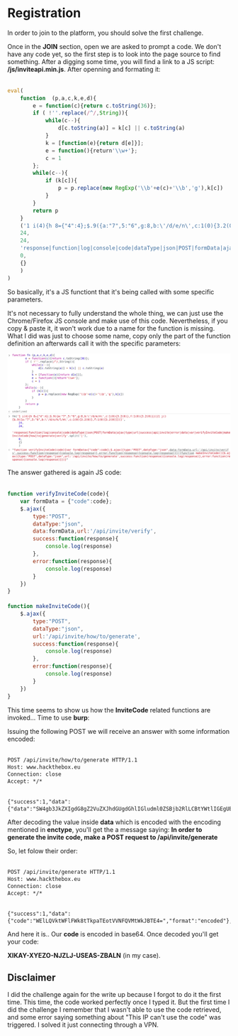 # Registration

In order to join to the platform, you should solve the first challenge.

Once in the **JOIN** section, open we are asked to prompt a code. We don't have any code yet, so the first step is to look into the page source to find something. After a digging some time, you will find a link to a JS script: **/js/inviteapi.min.js**. After openning and formating it:

```javascript

eval(
    function  (p,a,c,k,e,d){
        e = function(c){return c.toString(36)};
        if ( !''.replace(/^/,String)){
            while(c--){
                d[c.toString(a)] = k[c] || c.toString(a)
            }
            k = [function(e){return d[e]}];
            e = function(){return'\\w+'};
            c = 1
        };
        while(c--){
            if (k[c]){
                p = p.replace(new RegExp('\\b'+e(c)+'\\b','g'),k[c])
            }
        }
        return p    
    }
    ('1 i(4){h 8={"4":4};$.9({a:"7",5:"6",g:8,b:\'/d/e/n\',c:1(0){3.2(0)},f:1(0){3.2(0)}})}1 j(){$.9({a:"7",5:"6",b:\'/d/e/k/l/m\',c:1(0){3.2(0)},f:1(0){3.2(0)}})}',
    24,
    24,
    'response|function|log|console|code|dataType|json|POST|formData|ajax|type|url|success|api|invite|error|data|var|verifyInviteCode|makeInviteCode|how|to|generate|verify'.split('|'),
    0,
    {}
    )
)

```

So basically, it's a JS functiont that it's being called with some specific parameters.

It's not necessary to fully understand the whole thing, we can just use the Chrome/Firefox JS console and make use of this code. Nevertheless, if you copy & paste it, it won't work due to a name for the function is missing. What I did was just to choose some name, copy only the part of the function definition an afterwards call it with the specific parameters:

![script result](./images/script_result.png)

The answer gathered is again JS code:

```javascript

function verifyInviteCode(code){
    var formData = {"code":code};
    $.ajax({
        type:"POST",
        dataType:"json",
        data:formData,url:'/api/invite/verify',
        success:function(response){
            console.log(response)
        },
        error:function(response){
            console.log(response)
        }
    })
}

function makeInviteCode(){
    $.ajax({
        type:"POST",
        dataType:"json",
        url:'/api/invite/how/to/generate',
        success:function(response){
            console.log(response)
        },
        error:function(response){
            console.log(response)
        }
    })
}

```

This time seems to show us how the **InviteCode** related functions are invoked... Time to use **burp**:

Issuing the following POST we will receive an answer with some information encoded: 

```

POST /api/invite/how/to/generate HTTP/1.1
Host: www.hackthebox.eu
Connection: close
Accept: */*

```

```

{"success":1,"data":{"data":"SW4gb3JkZXIgdG8gZ2VuZXJhdGUgdGhlIGludml0ZSBjb2RlLCBtYWtlIGEgUE9TVCByZXF1ZXN0IHRvIC9hcGkvaW52aXRlL2dlbmVyYXRl","enctype":"BASE64"},"0":200}

```

After decoding the value inside **data** which is encoded with the encoding mentioned in **enctype**, you'll get the a message saying:
**In order to generate the invite code, make a POST request to /api/invite/generate**

So, let folow their order:

```

POST /api/invite/generate HTTP/1.1
Host: www.hackthebox.eu
Connection: close
Accept: */*

```

```

{"success":1,"data":{"code":"WElLQVktWFlFWk8tTkpaTEotVVNFQVMtWkJBTE4=","format":"encoded"},"0":200}

```

And here it is.. Our **code** is encoded in base64. Once decoded you'll get your code:

**XIKAY-XYEZO-NJZLJ-USEAS-ZBALN** (in my case).

## Disclaimer

I did the challenge again for the write up because I forgot to do it the first time.
This time, the code worked perfectly once I typed it. But the first time I did the challenge I remember that I wasn't able to use the code retrieved, and some error saying something about "This IP can't use the code" was triggered. I solved it just connecting through a VPN.